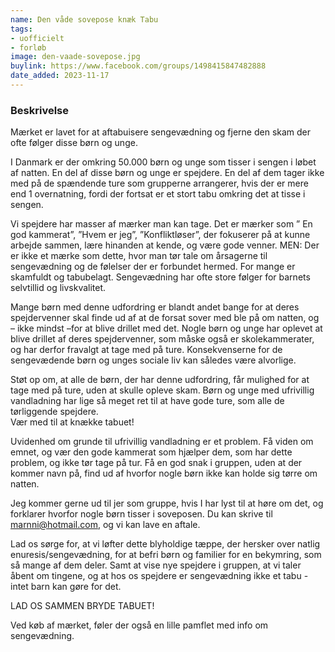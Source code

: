 ```yaml
---
name: Den våde sovepose knæk Tabu
tags:
- uofficielt
- forløb
image: den-vaade-sovepose.jpg
buylink: https://www.facebook.com/groups/1498415847482888
date_added: 2023-11-17
---
```

### Beskrivelse ###

Mærket er lavet for at aftabuisere sengevædning og fjerne den skam der ofte følger disse børn og unge.

I Danmark er der omkring 50.000 børn og unge som tisser i sengen i løbet af natten. En del af disse børn og unge er spejdere. En del af dem tager ikke med på de spændende ture som grupperne arrangerer, hvis der er mere end 1 overnatning, fordi der fortsat er et stort tabu omkring det at tisse i sengen.

Vi spejdere har masser af mærker man kan tage. Det er mærker som ” En god kammerat”, ”Hvem er jeg”, ”Konfliktløser”, der fokuserer på at kunne arbejde sammen, lære hinanden at kende, og være gode venner. MEN: Der er ikke et mærke som dette, hvor man tør tale om årsagerne til sengevædning og de følelser der er forbundet hermed. For mange er skamfuldt og tabubelagt. Sengevædning har ofte store følger for barnets selvtillid og livskvalitet.

Mange børn med denne udfordring er blandt andet bange for at deres spejdervenner skal finde ud af at de forsat sover med ble på om natten, og – ikke mindst –for at blive drillet med det. Nogle børn og unge har oplevet at blive drillet af deres spejdervenner, som måske også er skolekammerater, og har derfor fravalgt at tage med på ture. Konsekvenserne for de sengevædende børn og unges sociale liv kan således være alvorlige.

Støt op om, at alle de børn, der har denne udfordring, får mulighed for at tage med på ture, uden at skulle opleve skam. Børn og unge med ufrivillig vandladning har lige så meget ret til at have gode ture, som alle de tørliggende spejdere.  
Vær med til at knække tabuet!

Uvidenhed om grunde til ufrivillig vandladning er et problem. Få viden om emnet, og vær den gode kammerat som hjælper dem, som har dette problem, og ikke tør tage på tur. Få en god snak i gruppen, uden at der kommer navn på, find ud af hvorfor nogle børn ikke kan holde sig tørre om natten. 

Jeg kommer gerne ud til jer som gruppe, hvis I har lyst til at høre om det, og forklarer hvorfor nogle børn tisser i soveposen. Du kan skrive til marnni@hotmail.com, og vi kan lave en aftale. 

Lad os sørge for, at vi løfter dette blyholdige tæppe, der hersker over natlig enuresis/sengevædning, for at befri børn og familier for en bekymring, som så mange af dem deler. Samt at vise nye spejdere i gruppen, at vi taler åbent om tingene, og at hos os spejdere er sengevædning ikke et tabu - intet barn kan gøre for det. 

LAD OS SAMMEN BRYDE TABUET! 

Ved køb af mærket, føler der også en lille pamflet med info om sengevædning.

